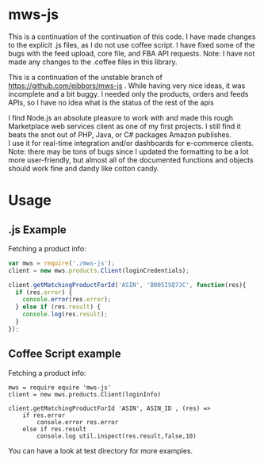 mws-js
======

This is a continuation of the continuation of this code.  I have made changes to the
explicit .js files, as I do not use coffee script.  I have fixed some of the bugs with
the feed upload, core file, and FBA API requests.  Note: I have not made any changes to
the .coffee files in this library.

This is a continuation of the unstable branch of https://github.com/eibbors/mws-js .
While having very nice ideas, it was incomplete and a bit buggy.
I needed only the products, orders and feeds APIs, so I have no idea what is the status
of the rest of the apis

I find Node.js an absolute pleasure to work with and made this rough
Marketplace web services client as one of my first projects. I still find it
beats the snot out of PHP, Java, or C# packages Amazon publishes.  
I use it for real-time integration and/or dashboards for e-commerce clients.
Note: there may be tons of bugs since I updated the formatting to be a lot
more user-friendly, but almost all of the documented functions and objects
should work fine and dandy like cotton candy.

Usage
=====

.js Example
-------------
Fetching a product info:
```javascript
var mws = require('./mws-js');
client = new mws.products.Client(loginCredentials);

client.getMatchingProductForId('ASIN', 'B005ISQ7JC', function(res){
  if (res.error) {
    console.error(res.error);
  } else if (res.result) {
    console.log(res.result);
  }
});

```


Coffee Script example
--------------
Fetching a product info:
```
mws = require equire 'mws-js'
client = new mws.products.Client(loginInfo)

client.getMatchingProductForId 'ASIN', ASIN_ID , (res) =>
	if res.error
		console.error res.error
	else if res.result
		console.log util.inspect(res.result,false,10)

```


You can have a look at test directory for more examples.
